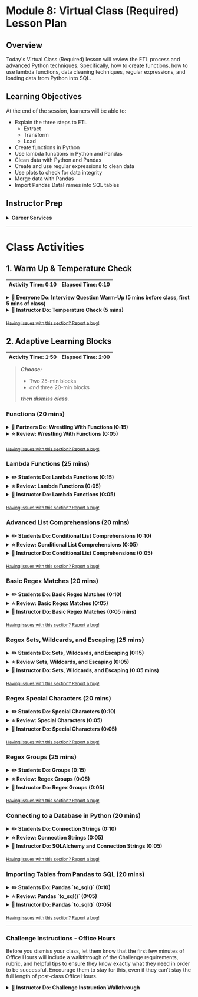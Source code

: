 # Module 8: Virtual Class (Required) Lesson Plan

## Overview

Today's Virtual Class (Required) lesson will review the ETL process and advanced Python techniques. Specifically, how to create functions, how to use lambda functions, data cleaning techniques, regular expressions, and loading data from Python into SQL.

## Learning Objectives

At the end of the session, learners will be able to:
 
* Explain the three steps to ETL
    * Extract
    * Transform
    * Load
* Create functions in Python
* Use lambda functions in Python and Pandas
* Clean data with Python and Pandas
* Create and use regular expressions to clean data
* Use plots to check for data integrity
* Merge data with Pandas
* Import Pandas DataFrames into SQL tables

## Instructor Prep

<details>
  <summary><strong>Career Services</strong></summary>

  Just a reminder that each week students receive a Career Connection in their course of work that ties to what academic content is being consumed. This Career Connection relates this week's material to a professional setting, encourages students to complete certain Career Services tasks, and provides technical interviewing questions, where applicable, that the student can work through.

  Encourage students to work through this material and if you'd like more information on Career Services, please check out the Career Services [resource page](http://bit.ly/DataVizCS) for Data Analytics and Visualization.

</details>

- - -

# Class Activities

## 1. Warm Up & Temperature Check

| Activity Time: 0:10 | Elapsed Time: 0:10 |
|---------------------|--------------------|

<details>
  <summary><strong> 🎉 Everyone Do: Interview Question Warm-Up (5 mins before class, first 5 mins of class)</strong></summary>

Open the [slideshow](https://docs.google.com/presentation/d/16m_GLJ7vWg-NHJNi-kYZFQWEQ4Td8l08tutSVCidaPc/edit#slide=id.g6363434e89_0_0) for today's class and begin the weekly presentation with the first slide.The first slide displays an interview question that a student may encounter based on the content of this week's content. 

**This week's question:** What are some possible pitfalls in each step of the ETL process?

Allow the question to be on the screen 5 mins prior to the start of class as students join the session. Allow the class 1 minute at the start of class to review, then you will ask for several students to volunteer their answers to the question. Next, offer the answer or a few approaches you would take for answering the question.

**Possible answers to this week's question:**

* Extract
    * Not being able to find the right data
    * Data in a proprietary format
    * Slow data delivery
    * Corrupted data
* Transform
    * Corrupted data
    * Missing data
    * Duplicated data
    * Over-writing data
* Load
    * Mixed data types in a column
    * Slow data delivery
    * Mixing structured and unstructured data

</details>

<details>
  <summary><strong> 📣 Instructor Do: Temperature Check (5 mins)</strong></summary>

Using the [Zoom Polling](https://support.zoom.us/hc/en-us/articles/213756303-Polling-for-Meetings) feature or a [Poll Everywhere](http://www.polleverywhere.com), launch a poll of the class to identify areas that they would like to review from the week's asynchronous content. 

**Poll Text:**

*Select all of the topics that you feel prepared to apply outside of the class from this week's lesson:*

* *Functions*
* *Lambda functions*
* *Advanced list comprehensions*
* *Basic Regex Matches*
* *Regex Sets, Wildcards, and Escaping*
* *Regex Special Characters*
* *Regex Groups*
* *Connecting to a Database in Python*
* *Importing tables from Pandas to SQL*

Based on the results of the poll, advance to the correct slide for a review of the topics with the lowest scores. Choose 2 topics at minimum to review, or more as time permits to review.

</details>

<sub>[Having issues with this section? Report a bug!](https://bit.ly/3gdJBD4)</sub>

## 2. Adaptive Learning Blocks

| Activity Time:  1:50 |  Elapsed Time: 2:00  |
|----------------------|----------------------|

>***Choose:***
>
>* Two 25-min blocks
>* *and* three 20-min blocks
>
>***then dismiss class.***

### Functions (20 mins)

<details>
  <summary><strong> 👥 Partners Do: Wrestling With Functions (0:15)</strong></summary>

* Within the world of wrestling, there are winners and there are losers. Winners are labeled as "Superstars" while the losers receive the lowly title of "Jobber". Using a function, create the code necessary to search through a list of wrestlers, determine their win, loss, and draw percentages.

![Wrestling Functions](Images/13-WrestlingFunctions_Run.gif)

* After opening up the [A3-Par_WrestlingWithFunctions/wrestling_functions.py](Activities/A3-Par_WrestlingWithFunctions/Solved/wrestling_functions.py) of this activity in order to show students how their application should function, slack out the following files and instructions.

* **Files:**

  * [A3-Par_WrestlingWithFunctions/wrestling_functions.py](Activities/A3-Par_WrestlingWithFunctions/Unsolved/wrestling_functions.py)

  * [WWE-Data-2016.csv](Activities/A3-Par_WrestlingWithFunctions/Resources/WWE-Data-2016.csv)

* **Instructions:**

  * Analyze the code and CSV provided, looking specifically for what needs to still be added to the application.

    * Explain that `header = next(reader)` will read the header row from the csv file.

  * Using the starter code provided, create a function called `print_percentages` which takes in a parameter called `wrestler_data` and does the following:

    * Uses the data stored within `wrestler_data` to calculate the percentage of matches the wrestler won, lost, and drew over the course of a year.

    * Prints out the stats for the wrestler to the terminal.

* **Bonus:**

  * Still within the `print_percentages()` function, create a conditional that checks a wrestler's loss percentage and prints either "Jobber" to the screen if the number was greater than fifty or "Superstar" if the number was less than 50.

</details>

<details>
  <summary><strong> ⭐ Review: Wrestling With Functions (0:05)</strong></summary>

* Open and slack out the file [A3-Par_WrestlingWithFunctions/wrestling_functions.py](Activities/A3-Par_WrestlingWithFunctions/Solved/wrestling_functions.py) from the previous activity and go over the code line by line with the class, answering whatever questions they may have.

* Key points to cover in this activity:

  * Looking through the CSV data beforehand was key to figuring out how to calculate the total number of matches wrestled. Doing so would have told students what each index within a row referred to.

  * Even though `row` is the variable being passed into the function, `wrestler_data` is still used within the function itself. The data within `row` is essentially moved into `wrestler_data` for usage within the function.

  ![Wrestling Functions](Images/14-WrestlingFunctions_Code.png)

</details>

<sub>[Having issues with this section? Report a bug!](https://bit.ly/3cAfDsh)</sub>

### Lambda Functions (25 mins)

<details>
  <summary><strong> ✏️ Students Do: Lambda Functions (0:15)</strong></summary>

* **Files:**

    * [movies_metadata.csv](Activities/A4-Stu_LambdaFunctions/Resources/movies_metadata.csv)

    * [words.txt](Activities/A4-Stu_LambdaFunctions/Resources/words.txt)

* **Instructions**

    * Use the existing code to load in the Movielens data into a DataFrame movies_df.

    * Create a lambda function to filter movies_df to movies with more than 15 words in their title

    * Create a lambda function to filter movies_df to only movies that have a budget over 1000 and have revenue more than one hundred times the budget value

    * Use the existing code to load in a list of English words to words_df

    * Create a lambda function to filter words_df to only those words that contain the letter x

    * Note: example named functions have been created for each exercise. You will need to convert them into lambda functions.

</details>

<details>
  <summary><strong> ⭐ Review: Lambda Functions (0:05)</strong></summary>

* Open up [LambdaFunctions.ipynb](Activities/A4-Stu_LambdaFunctions/Solved/LambdaFunctions.ipynb) in Jupyter Notebook and run through the code with the class line-by-line, making certain to hit upon the following points.

    * If you have time, live code condensing the `more_than_15_words` function down line by line until it’s just a function taking in a parameter and returning an expression, and then explain how to make that condensed function into a lambda function.

    * Do the same for `hundredfold_return`.

    * Point out that because `contains_x` is being applied to a Pandas Series, we can use the `map()` method instead of `apply()`.

</details>

<details>
  <summary><strong> 📣 Instructor Do: Lambda Functions (0:05)</strong></summary>

* Open [LambdaFunctions.ipynb](Activities/A5-Ins_LambdaFunctions/Solved/LambdaFunctions.ipynb) in Jupyter Notebook and go through the code with the class.

    * Demonstrate that square() and f perform the same function. Point out that square() has four parts: name, parameter, code block, and a return statement, and all but name are optional. Show that the lambda function doesn’t have a name, just a parameter and return expression.

    * Show that functions can be sent as parameters to another function with apply_function_twice

    * Demonstrate how lambda functions can be used on DataFrames with the apply() method on the candy_df dataframe

</details>

<sub>[Having issues with this section? Report a bug!](https://bit.ly/2yPNzlV)</sub>

### Advanced List Comprehensions (20 mins)

<details>
  <summary><strong> ✏️ Students Do: Conditional List Comprehensions (0:10)</strong></summary>

* **Instructions**

* Use conditional list comprehensions to create the following lists:
    
    * Make a list of numbers up to 100 that are divisible by three

    * Using the given list of pets, create a list of all the names that belong to dogs

    * Make a list of numbers up to 100 that are divisible by three OR divisible by five
    
    * **Hint:** Remember the modulo operator `%`!
      `x % y` gives the remainder if x is divided by y. So, for instance `x % 2` will be `0` when `x` is even, and `1` when x is odd

    * **Bonus:** Make a list comprehension that implements FizzBuzz on the last list created (multiples of 3 and 5) FizzBuzz replaces multiples of 3 with "Fizz", multiples of 5 with "Buzz" and multiples of both 3 and 5 with "FizzBuzz" Hint: use a conditional in the expression at the beginning of the list comprehension

</details>

<details>
  <summary><strong> ⭐ Review: Conditional List Comprehensions (0:05)</strong></summary>

* Open up [ConditionalComprehensions.ipynb](Activities/A6-Stu_ConditionalListComprehensions/Solved/ConditionalComprehensions.ipynb) in Jupyter Notebook and run through the code with the class line-by-line, making certain to hit upon the following points.

    * Show students that `[x for x in range(100)]` would just return the original list. Add in the conditional `x % 3 == 0` and explain how the conditional is filtering the list comprehension.

    * Point out that in the pets example, the value returned is not necessarily the value being compared in the condition
    
    * Conditions can use logical operators like `and` and `or`

    * For the bonus, go through how nested inline if statements work

</details>

<details>
  <summary><strong> 📣 Instructor Do: Conditional List Comprehensions (0:05)</strong></summary>

* Open up [ConditionalComprehensions.ipynb](Activities/A7-Ins_ConditionalListComprehensions/Solved/ConditionalComprehensions.ipynb) in Jupyter Notebook.

* Break down an example list comprehension that uses a conditional expression into four parts:
    * Expression
    * Element
    * Source list
    * Filter expression

* Show that we can use a conditional in the filter expression to filter the list. For example, to create a list of even numbers.

* Show that we can also use a conditional in the expression, for example to output whether a number is even or odd.

* Show how list comprehensions can be used to filter a list of dictionaries by accessing values inside the dictionaries

</details>

<sub>[Having issues with this section? Report a bug!](https://bit.ly/3bu0sQ0)</sub>

### Basic Regex Matches (20 mins)

<details>
  <summary><strong> ✏️ Students Do: Basic Regex Matches (0:10)</strong></summary>

* **Files**

    * [alice.txt](Activities/B1-Stu_BasicRegex/Resources/alice.txt)

* **Instructions**

    * Load in the "Alice in Wonderland" text into a DataFrame `alice_df`.

    * Create regular expression patterns to find all lines that

        * contain the string `'cat'`,

        * contain the string `' cat'` (beginning with a space),

        * contain the string `' cat'` beginning with a space and ending with a non-word character.

</details>

<details>
  <summary><strong> ⭐ Review: Basic Regex Matches (0:05)</strong></summary>

* Open up [RegexMatching.ipynb](Activities/B1-Stu_BasicRegex/Solved/RegexMatching.ipynb) in Jupyter Notebook and run through the code with the class line-by-line, making certain to hit upon the following points.

    * `'cat'` as a regular expression will find any word containing `'cat'`, not just the word `'cat'` or words that start with `'cat'`

    * To find words that start with `'cat'`, we need to add a space at the beginning. Just adding a space will only find the space character, where `'\s'` will find any whitespace character, like spaces or tabs.

    * To find just the word `'cat'`, we need to start with a space and end with a non-word character. Point out that `'\W'` with a capital W is for *non*-word characters.

</details>

<details>
  <summary><strong> 📣 Instructor Do: Basic Regex Matches (0:05 mins)</strong></summary>

If students need more exposure to basic regex matches, do this activity.

* Open [BasicRegex.ipynb](Activities/B2-Ins_BasicRegex/Solved/BasicRegex.ipynb) and go through the code with students.

* This activity mirrors the previous student activity, but searching for the string “Watson” in Sherlock Holmes text.

* Answer any questions students have.

</details>

<sub>[Having issues with this section? Report a bug!](https://bit.ly/3fGC80z)</sub>

### Regex Sets, Wildcards, and Escaping (25 mins)

<details>
  <summary><strong> ✏️ Students Do: Sets, Wildcards, and Escaping (0:15)</strong></summary>

* **Files**

    * [alice.txt](Activities/B3-Stu_SetsWildcardsEscaping/Resources/alice.txt)

* **Instructions**

    * Load in the "Alice in Wonderland" text into a DataFrame `alice_df`.

    * Create a regular expression using a character set to find all lines with the strings `cat`, `hat`, and `eat`.

    * Create a regular expression using a character set to find all lines with the strings `cat`, `hat`, and `eat` that end with a period.

    * Create a regular expression that finds all lines that contain a word of the form "w_ll" (where the underscore could be any character).

</details>

<details>
  <summary><strong> ⭐ Review Sets, Wildcards, and Escaping (0:05)</strong></summary>

* Open up [RegexSetsWildcardsEscaping.ipynb](Activities/B3-Stu_SetsWildcardsEscaping/Solved/RegexSetsWildcardsEscaping.ipynb) in Jupyter Notebook and run through the code with the class line-by-line, making certain to hit upon the following points.

    * Character sets will match any of the characters inside the brackets
    
    * The period is a wildcard character that will match anything
    
    * To search for a period specifically, it needs to be escaped with a backslash

</details>

<details>
  <summary><strong> 📣 Instructor Do: Sets, Wildcards, and Escaping (0:05 mins)</strong></summary>

If students need more exposure to sets, wildcards, and/or escaping characters, do the following optional activity

* Open [SetsWildcardsAndEscaping.ipynb](Activities/B4-Ins_SetsWildcardsEscaping/Solved/SetsWildcardsAndEscaping.ipynb)

* This activity mirrors the student activity. Use the examples to reinforce any concepts that students are struggling with.

</details>

<sub>[Having issues with this section? Report a bug!](https://bit.ly/2SSsRbF)</sub>

### Regex Special Characters (20 mins)

<details>
  <summary><strong> ✏️ Students Do: Special Characters (0:10)</strong></summary>

* **Files**

    * [alice.txt](Activities/B5-Stu_SpecialCharacters/Resources/alice.txt)

* **Instructions**

    * Load in the "Alice in Wonderland" text into a DataFrame alice_df.

    * Create a regular expression to find all lines that start with the string `Alice`.
    
    * Create a regular expression to find all lines that end with an exclamation mark (`!`).

    * Create a regular expression to find all lines that end with an exclamation mark (`!`) or question mark (`?`).

</details>

<details>
  <summary><strong> ⭐ Review: Special Characters (0:05)</strong></summary>

* Open up [SpecialCharacters.ipynb]() in Jupyter Notebook and run through the code with the class line-by-line, making certain to hit upon the following points.

    * The carat (`^`) is a zero-length match for the beginning of the string. Here, the string is an entire line of text, so the carat matches the beginning of the entire line.

    * Similarly, the dollar sign (`$`) matches the end of the entire line.

    * The pipe character (`|`) is used like a logical OR to match one expression or another.

</details>

<details>
  <summary><strong> 📣 Instructor Do: Special Characters (0:05)</strong></summary>

If students need more exposure to special characters, do the following optional activity

* Open [SpecialCharacters.ipynb](Activities/B6-Ins_SpecialCharacters/Solved/SpecialCharacters.ipynb)

* This activity mirrors the student activity. Use the examples to reinforce any concepts that students are struggling with.

</details>

<sub>[Having issues with this section? Report a bug!](https://bit.ly/35P7Kwp)</sub>

### Regex Groups (25 mins)

<details>
  <summary><strong> ✏️ Students Do: Groups (0:15)</strong></summary>

* **Files**

    * [alice.txt](Activities/B7-Stu_Groups/Resources/alice.txt)

* **Instructions**

    * Load in the "Alice in Wonderland" text into a DataFrame `alice_df`.

    * Create a regular expression to extract all words with 12 or more letters.

    * Create a regular expression to extract every word in the text that comes after "Alice", and count their frequency.

    * Create a regular expression to extract every word in the text 5 letters or longer that comes after "Alice", and count their frequency.

    * Create a regular expression to extract every word in the text 5 letters or longer that comes after "Alice" and does not end in "ly", and count their frequency.

</details>

<details>
  <summary><strong> ⭐ Review: Regex Groups (0:05)</strong></summary>

* Open up [RegexGroups.ipynb](Activities/B7-Stu_Groups/Solved/RegexGroups.ipynb) in Jupyter Notebook and run through the code with the class line-by-line, making certain to hit upon the following points.
    
    * The default group in regex is a “capture” group. For matching purposes, it doesn’t make a big difference, but when using regex for extracting substrings, only the substrings in capture groups get extracted.

    * Non-capture groups are used to find context for substrings to be extracted. For example, finding words that come after “Alice” requires a non-capturing group to look for “Alice”

    * Negative lookahead groups are non-capturing groups that also help find the context for other substrings. For example, to find words that come after “Alice” that are not adverbs (words ending in “ly”), we need to add a negative lookahead group that looks ahead of “Alice” and negates the match if it finds a word ending in “ly”.

    * Answer any questions students might have.

</details>

<details>
  <summary><strong> 📣 Instructor Do: Regex Groups (0:05)</strong></summary>

If students need more exposure to special characters, do the following optional activity

* Open [Groups.ipynb](Activities/B8-Ins_Groups/Solved/Groups.ipynb)

* This activity mirrors the previous student activity. Use the examples to reinforce any concepts that students are struggling with.

</details>

<sub>[Having issues with this section? Report a bug!](https://bit.ly/2xTJVHh)</sub>

### Connecting to a Database in Python (20 mins)

<details>
  <summary><strong> ✏️ Students Do: Connection Strings (0:10)</strong></summary>

* **Instructions**

    * There are six values in a connection string:
        * Protocol
        * User
        * Password
        * Location
        * Port
        * Database 
        **Identify the six values in the connection string "postrgres://postgres:12345@localhost:5432/pets"**

    * Answer the question: how is a connection string different than a website URL?

    * Create a connection string with the following values
        * Protocol: "mysql"
        * User: "admin"
        * Password: "p@ssw0rd123"
        * Location: "rds.us-east-2.amazonaws.com"
        * Port: "3306"
        * Database: "example"

</details>

<details>
  <summary><strong> ⭐ Review: Connection Strings (0:05)</strong></summary>

* Open up [ConnectionStrings.md](Activities/C1-Stu_ConnectionStrings/Solved/ConnectionStrings.md)

    * For question #1, point out the 6 different values in the given connection string

    * For question #2, ask students what answers they came up with. Share the following as some example answers:
        * Connection strings are URLs, but differ from website URLs by
            * Different protocol, i.e. "postgres" vs "http(s)"
            * Connection strings have user, password, and database, while website URLs do not
            * Website URLs have port 80 implied (but can use different ports, i.e. Jupyter Notebook)

    * For question #3, show students the correct connection string `mysql://admin:p@ssw0rd123@rds.us-east-2.amazonaws.com:3306/example` and point out the different parts to the connection string.

</details>

<details>
  <summary><strong> 📣 Instructor Do: SQLAlchemy and Connection Strings (0:05)</strong></summary>

If students need more exposure to connection strings, do the following optional activity:

* Open [ConnectionStrings.ipynb](Activities/C2-Ins_ConnectionStrings/Solved/ConnectionStrings.ipynb)

* The first cell shows a visual “skeleton” of a connection string, if all the parts were blank. Point out that website addresses follow a simplified version of this, because connection strings and website addresses are both URLs

* Use the second cell to build a connection string. Change values of the connection string to point out how this could connect to a wide variety of databases.
    * For example:
        * A PostgreSQL database hosted locally
        * A MySQL database hosted on AWS
        * A SQL Server database hosted on Azure

</details>

<sub>[Having issues with this section? Report a bug!](https://bit.ly/3dyAEn4)</sub>

### Importing Tables from Pandas to SQL (20 mins)

<details>
  <summary><strong> ✏️ Students Do: Pandas `to_sql()` (0:10)</strong></summary>

* **File:**
    [alice.txt](Activities/C3-Stu_to_sql()/Resources/alice.txt)

* **Instructions**

    * In pgAdmin, create a database called `alice_db`

    * Create a connection string and engine to connect to `alice_db`

    * Use the Pandas to_sql() method to load the contents of alice_df into a table called `alice`

</details>

<details>
  <summary><strong> ⭐ Review: Pandas `to_sql()`  (0:05)</strong></summary>

* Open up [PandasToSQL.ipynb](Activities/C3-Stu_to_sql()/Solved/PandasToSQL.ipynb) in Jupyter Notebook and run through the code with the class line-by-line, making certain to hit upon the following points.

    * The `to_sql()` method is a quick and easy way to transfer a table to SQL
        * However, the database needs to exist already, but if the table already exists, to_sql() will default to failing
        * If the table exists, we need to explicitly tell `to_sql()` whether to replace or append the data. 

</details>

<details>
  <summary><strong> 📣 Instructor Do: Pandas `to_sql()` (0:05)</strong></summary>

If students need more exposure to special characters, do the following optional activity

* Open [to_sql().ipynb](Activities/C4-Ins_to_sql()/Solved/to_sql().ipynb)

* This activity mirrors the previous student activity. Use the examples to reinforce any concepts that students are struggling with.

</details>

<sub>[Having issues with this section? Report a bug!](https://bit.ly/2YPNj0V)</sub>

- - -

### Challenge Instructions - Office Hours

Before you dismiss your class, let them know that the first few minutes of Office Hours will include a walkthrough of the Challenge requirements, rubric, and helpful tips to ensure they know exactly what they need in order to be successful. Encourage them to stay for this, even if they can’t stay the full length of post-class Office Hours.

<details>
  <summary><strong> 📣 Instructor Do: Challenge Instruction Walkthrough</strong></summary>

Open the Challenge in Canvas and go through the high-level instructions and requirements with your class. Be sure to check for understanding.

Open the Rubric in Canvas and go through the Mastery column with your class and show how it maps back to the requirements for each deliverable. Be sure to check for understanding.

Let them know that this challenge has **four** deliverables.

The first part of the assignment, **Deliverable 1: Write an ETL function to read three data files**, requires them to write a function that reads in the three data files as arguments and converts the them to Pandas DataFrames.

* We have provided a [ETL function starter code](../../../01-Assignments/08-ETL/Resources/ETL_Deliverable1_starter_code.ipynb) that has comments as to where the learners will need to add code to complete this part of the challenge.

* In Steps 6-11, we have provide code to help them read in the files and display the DataFrames. In Step 7, we have made the three variables from Step 6 equal to the function name.  They may not be familiar with assigning variables to a function. We have done this so we can change the variables from the `return` statement by assignment to avoid confusion. This is done in Step 8, where we assign the DataFrames equal to these variables in order to display the DataFrames in Steps 9-11.

    ``` python
    # 7. Set the three variables in Step 6 equal to the function created in Step 1.
    wiki_file, kaggle_file, ratings_file = function_name()

    # 8. Set the DataFrames from the return statement equal to the file names in Step 6.
    wiki_movies_df = wiki_file
    kaggle_metadata = kaggle_file
    ratings = ratings_file

    ```

* Remind them if they pass the file names in the function in Step 7 and add those file names as arguments in the function, the DataFrames will be displayed but in the Pandas DataFrame format. 

For the second part of the assignment, **Deliverable 2: CExtract and Transform the Wikipedia Data**, they'll need to extract, clean, and transform the Wikipedia data so it can be merged with the Kaggle metadata in Deliverable 3.

* We have provided a [ETL clean wiki movies starter code](../../../01-Assignments/08-ETL/Resources/ETL_Deliverable2_starter_code.ipynb) that has comments as to where the learners will need to add code to complete this part of the challenge.

* For this part of the challenge make sure that they copy the code from the solution file that is working from Deliverable 1 and add it to the starter code. They willl need to reaname the starter code as given in the instructions. 

* Next, they'll need to refactor and orgainze the code that extracts, cleans, and transforms the Wikipedia data into the `wiki_movies_df` DataFrame and add it to their jupyter notebook file.

* There is a lot of code to add and modify so that the function works without errors. Let them know they need to be mindful of formatting and indentation. Encourage them to keep or edit the commented sections to maintian an easier workflow. 

* In Step 6, they'll need to use a `try-except` block to catch errors while extracting the IMDb ID using a regular expression string and dropping any `imdb_id` duplicates. If there is an exception, they'll need to print it.

* Their final code should create the `wiki_movies_df` DataFrame as in the module. To confirm this we have provide code for them to display the DataFrame and the columns.  

For the third part of the assignment, **Deliverable 3: Extract and Transform the Kaggle Data**, the learners will need to extract, clean, and transform the Kaggle metadata and MovieLens rating data and then convert the transformed data into separate DataFrames. Then, they’ll merge the Kaggle metadata DataFrame with the Wikipedia movies DataFrame to create the `movies_df`. Finally, they’ll merge the MovieLens rating data DataFrame with the `movies_df` DataFrame to create the `movies_with_ratings_df`.

* We have provided a [ETL clean kaggle data starter code](../../../01-Assignments/08-ETL/Resources/ETL_Deliverable3_starter_code.ipynb) that has comments as to where the learners will need to add code to complete this part of the challenge.

* For this part of the challenge make sure that they copy the code from the solution file that is working from Deliverable 2 and add it to the starter code. They willl need to reaname the starter code as given in the instructions. 

* Next, they'll need to refactor and orgainze the code that extracts, cleans, and transforms the Kaggle metadata and MovieLens rating data and add it to their jupyter notebook file.

* Again, there is a lot of code to add and modify so that the function works without errors. Let them know they need to be mindful of formatting and indentation.  

Finally, for the last part of the assignment, **Deliverable 4: Create the Movie Database**, the learners will need to load the new data into PostgreSQL database.

* There is no starter code for this deliverable. Instead, they'll need to copy the he solution file that is working from Deliverable 3, and reaname the file as given in the instructions. 

* Next, they'll need to add the code that creates the connection to the postgreSQL database, and then converts the `movies_df` DataFrame to a SQL database. 

* We have provided a **Hint** to let them know that they'll neeed to use `'replace'` for the `if_exists` parameter so that the `movies_df` DataFrame isn't appended to the `movies` table is the table is in the database. 

* Before they add the MovieLens rating CSV data to the database, they'll need to drop the table in postgreSQL. This may be familiar to them as they have covered dropping tables in previous module. 

Encourage your class to begin the Challenge as soon as possible, if they have not already begun, and to use the Learning Assistants channel and pre-scheduled Office Hours with their instructional team for help as they progress through their work. If they feel like they need context to understand documentation or instructions throughout the week, this is where they can get it.

Open the floor to discussion and ensure to answer any questions they may have about the Challenge requirements before moving onto other areas of interest.


### End Class

